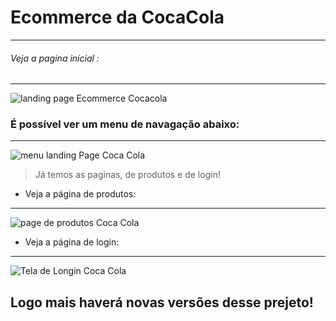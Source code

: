 # Ecommerce da CocaCola
<hr>

###### Veja a pagina inícial :
<hr>

![landing page Ecommerce Cocacola](https://github.com/Gabriel-Felipe-de-Oliveira-Rateiro/Ecommerce_CocaCola/assets/128437499/1dd121b4-55bf-4282-a640-97a12cf91695)


### É possível ver um menu de navagação abaixo:
<hr>

![menu landing Page Coca Cola](https://github.com/Gabriel-Felipe-de-Oliveira-Rateiro/Ecommerce_CocaCola/assets/128437499/d7a8daad-f371-402e-9fab-be366243a065)


> Já temos as paginas, de produtos e de login!

* Veja a página de produtos:
<hr>

![page de produtos Coca Cola](https://github.com/Gabriel-Felipe-de-Oliveira-Rateiro/Ecommerce_CocaCola/assets/128437499/a9c99388-3b4f-4924-899e-5277042a8191)

* Veja a página de login:
<hr>

![Tela de Longin Coca Cola](https://github.com/Gabriel-Felipe-de-Oliveira-Rateiro/Ecommerce_CocaCola/assets/128437499/e746545a-be6c-466b-83e4-954e2ae24b3b)


## Logo mais haverá novas versões desse prejeto!
